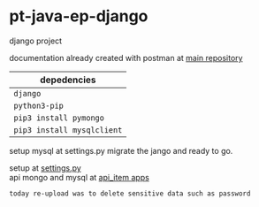 # pt-java-ep-django

django project

documentation already created with postman at [main repository](https://github.com/zonblade/pt-java-festival)

|depedencies|
|---|
|`django`|
|`python3-pip`|
|`pip3 install pymongo`|
|`pip3 install mysqlclient`|

setup mysql at settings.py
migrate the jango and ready to go.

setup at [settings.py](https://github.com/zonblade/pt-java-ep-django/blob/main/javapro/javapro/settings.py)<br>
api mongo and mysql at [api_item apps](https://github.com/zonblade/pt-java-ep-django/tree/main/javapro/api_item)

```
today re-upload was to delete sensitive data such as password
```
